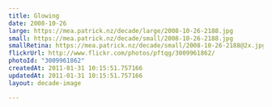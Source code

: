 ```yaml
---
title: Glowing
date: 2008-10-26
large: https://mea.patrick.nz/decade/large/2008-10-26-2188.jpg
small: https://mea.patrick.nz/decade/small/2008-10-26-2188.jpg
smallRetina: https://mea.patrick.nz/decade/small/2008-10-26-2188@2x.jpg
flickrUrl: http://www.flickr.com/photos/pftqg/3009961862/
photoId: "3009961862"
createdAt: 2011-01-31 10:15:51.757166
updatedAt: 2011-01-31 10:15:51.757166
layout: decade-image

---
```


